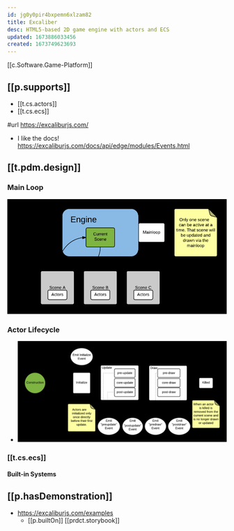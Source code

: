```yaml
---
id: jg0y0pir4bxpemn6xlzam82
title: Excaliber
desc: HTML5-based 2D game engine with actors and ECS
updated: 1673886033456
created: 1673749623693
---
```


[[c.Software.Game-Platform]] 

## [[p.supports]]

- [[t.cs.actors]]
- [[t.cs.ecs]]

#url https://excaliburjs.com/

- I like the docs! https://excaliburjs.com/docs/api/edge/modules/Events.html 

## [[t.pdm.design]]

### Main Loop

![](/assets/images/2023-01-15-19-40-27.png)

### Actor Lifecycle

- ![](/assets/images/2023-01-15-19-39-31.png)

### [[t.cs.ecs]]

#### Built-in Systems



## [[p.hasDemonstration]]

- https://excaliburjs.com/examples
  - [[p.builtOn]] [[prdct.storybook]]